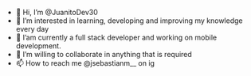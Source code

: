 - 👋 Hi, I’m @JuanitoDev30
- 👀 I’m interested in learning, developing and improving my knowledge every day
- 🌱 I’am currently a full stack developer and working on mobile development.
- 💞️ I’m willing to collaborate in anything that is required
- 📫 How to reach me @jsebastianm__ on ig


